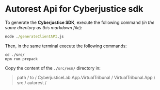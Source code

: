 # Autorest Api for Cyberjustice sdk

To generate the **Cyberjustice SDK**, execute the following command (_in the same directory as this markdown file_): 

```cmd 
node ./generateClientAPI.js
```

Then, in the same terminal execute the following commands:

```
cd ./src/
npm run prepack
```

Copy the content of the `./src/esm/` directory in:

> path / to / CyberjusticeLab.App.VirtualTribunal / VirtualTribunal.App / src / autorest /